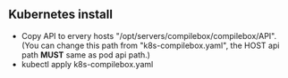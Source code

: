 ## Kubernetes install ##

- Copy API to ervery hosts "/opt/servers/compilebox/compilebox/API". (You can change this path from "k8s-compilebox.yaml", the HOST api path **MUST** same as pod api path.)
- kubectl apply k8s-compilebox.yaml
